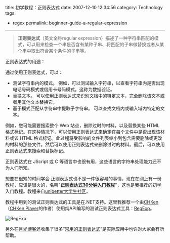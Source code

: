 title: 初学教程：正则表达式
date: 2007-12-10 12:34:56
category: Technology
tags:
- regex
permalink: beginner-guide-a-regular-expression

---

> **正则表达式**（英文全称regular
> expression）描述了一种字符串匹配的模式，可以用来检查一个串是否含有某种子串、将匹配的子串做替换或者从某个串中取出符合某个条件的子串等。

正则表达式的用途：

通过使用正则表达式，可以：

-   测试字符串内的模式。
    例如，可以测试输入字符串，以查看字符串内是否出现电话号码模式或信用卡号码模式。这称为数据验证。
-   替换文本。
    可以使用正则表达式来识别文档中的特定文本，完全删除该文本或者用其他文本替换它。
-   基于模式匹配从字符串中提取子字符串。
    可以查找文档内或输入域内特定的文本。

例如，您可能需要搜索整个 Web 站点，删除过时的材料，以及替换某些 HTML 格式标记。在这种情况下，可以使用正则表达式来确定在每个文件中是否出现该材料或该 HTML 格式标记。此过程将受影响的文件列表缩小到包含需要删除或更改的材料的那些文件。然后可以使用正则表达式来删除过时的材料。最后，可以使用正则表达式来搜索和替换标记。

正则表达式在 JScript 或 C
等语言中也很有用，这些语言的字符串处理能力还不为人们所知。

想要在很短的时间学会
正则表达式也不是一件很容易的事情，现在在网上有一份教程，应该是很火的，名叫"**[正则表达式30分钟入门教程][]**"，这也是我推荐的初学入门教程。教程来自[unibetter大学生社区][]。

教程中用到的测试正则表达式的工具是在.NET支持。这里我推荐一个由[CHKen][]（[CHKen
Player][]的作者）使用纯API编写的测试正则表达式工具：[RegExp][]。

![RegExp][1]

另外在[月光博客][]还收集了很多“[常用的正则表达式][]”是实际应用中也许对大家会有所帮助。

  [正则表达式30分钟入门教程]: http://unibetter.com/deerchao/zhengzhe-biaodashi-jiaocheng-se.htm
  [unibetter大学生社区]: http://www.unibetter.com/
  [CHKen]: http://www.chken.com/
  [CHKen Player]: http://www.chken.com/ViewSoft.asp?id=1
  [RegExp]: http://www.chken.com/Soft/Other/RegExp.zip "点击直接下载"
  [1]: http://pdjh03.mofile.com/p/1/2007/12/11/88/88NF27CQTN_103_500_320.jpg
  [月光博客]: http://www.williamlong.info
  [常用的正则表达式]: http://www.williamlong.info/archives/433.html
